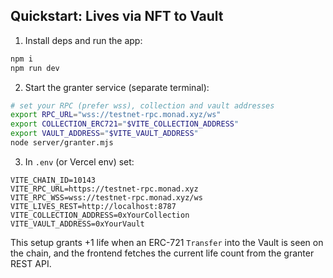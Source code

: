
 

## Quickstart: Lives via NFT to Vault

1) Install deps and run the app:
```bash
npm i
npm run dev
```

2) Start the granter service (separate terminal):
```bash
# set your RPC (prefer wss), collection and vault addresses
export RPC_URL="wss://testnet-rpc.monad.xyz/ws"
export COLLECTION_ERC721="$VITE_COLLECTION_ADDRESS"
export VAULT_ADDRESS="$VITE_VAULT_ADDRESS"
node server/granter.mjs
```

3) In `.env` (or Vercel env) set:
```
VITE_CHAIN_ID=10143
VITE_RPC_URL=https://testnet-rpc.monad.xyz
VITE_RPC_WSS=wss://testnet-rpc.monad.xyz/ws
VITE_LIVES_REST=http://localhost:8787
VITE_COLLECTION_ADDRESS=0xYourCollection
VITE_VAULT_ADDRESS=0xYourVault
```

This setup grants +1 life when an ERC-721 `Transfer` into the Vault is seen on the chain, and the frontend fetches the current life count from the granter REST API.
